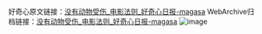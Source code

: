 好奇心原文链接：[没有动物受伤_电影法则_好奇心日报-magasa](https://www.qdaily.com/articles/3163.html)
WebArchive归档链接：[没有动物受伤_电影法则_好奇心日报-magasa](http://web.archive.org/web/20160306165803/http://www.qdaily.com/articles/3163.html)
![image](http://ww3.sinaimg.cn/large/007d5XDply1g3v6r9l886j30u02vcniv)